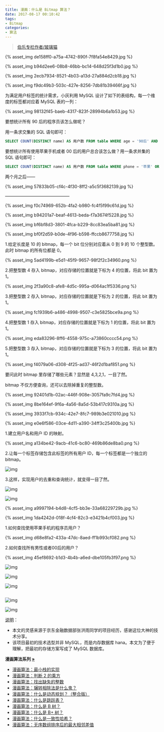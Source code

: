 ```yaml
---
title: 漫画：什么是 Bitmap 算法？
date: 2017-08-17 00:10:42
tags:
- Bitmap
categories:
- 算法
---
```


> [伯乐专栏作者/玻璃猫](https://mp.weixin.qq.com/s?__biz=MjM5OTA1MDUyMA==&mid=2655438893&idx=2&sn=42383086a358b718d7de569c42b5fbf8&chksm=bd73045a8a048d4c4237d362d7007889740f4b75de565325ee28aeba183380e3e03d1dce37b8&mpshare=1&scene=23&srcid=0817azlyj8TR6xsyxW0KNolG##)

{% asset_img de158ff0-a75a-4742-890f-7f8fa54e8429.jpg %}

{% asset_img b94d2ee6-08b8-46bb-bc14-648d25f3d1b0.jpg %}

{% asset_img 2ecb7934-8521-4b03-a13d-27a884d2cb18.jpg %}

{% asset_img f9dc49b3-503c-427e-8256-7db81b39466f.jpg %}

为满足用户标签的统计需求，小灰利用 MySQL 设计了如下的表结构，每一个维度的标签都对应着 MySQL 表的一列：

{% asset_img 98132f45-baeb-4317-823f-28994b6a1b53.jpg %}

要想统计所有 90 后的程序员该怎么做呢？

用一条求交集的 SQL 语句即可：

```SQL
SELECT COUNT(DISTINCT name) AS 用户数 FROM table WHERE age = '90后' AND occupation = '程序员'
```

要想统计所有使用苹果手机或者 00 后的用户总合该怎么做？用一条求并集的 SQL 语句即可：

```SQL
SELECT COUNT(DISTINCT name) AS 用户数 FROM table WHERE phone = '苹果' OR age = '00后'
```

两个月之后——

{% asset_img 57833b05-cf4c-4f30-8ff2-a5c5f3682139.jpg %}

———————————————

{% asset_img f0c74969-652b-4fa2-b980-fc4f5f99c61d.jpg %}

{% asset_img b94201a7-beaf-4613-beda-f7a3674f5228.jpg %}

{% asset_img bf6bf8d3-3801-4fca-b229-8cc83ea5ba81.jpg %}

{% asset_img bf0f2d59-b0de-4f96-b598-ffccb8677758.jpg %}

1.给定长度是 10 的 bitmap，每一个 bit 位分别对应着从 0 到 9 的 10 个整型数。此时 bitmap 的所有位都是 0。

{% asset_img 5ad4199b-e5d1-45f9-9657-98f2f2c34960.png %}

2.把整型数 4 存入 bitmap，对应存储的位置就是下标为 4 的位置，将此 bit 置为 1。

{% asset_img 2f3a90c8-afe8-4d5c-995a-d064ac1f5336.png %}

3.把整型数 2 存入 bitmap，对应存储的位置就是下标为 2 的位置，将此 bit 置为 1。

{% asset_img fc1939b6-a486-4998-9507-c3e5825bce9a.png %}

4.把整型数 1 存入 bitmap，对应存储的位置就是下标为 1 的位置，将此 bit 置为 1。

{% asset_img eda83296-8ff6-4558-975c-a73860cccc54.png %}

5.把整型数 3 存入 bitmap，对应存储的位置就是下标为 3 的位置，将此 bit 置为 1。

{% asset_img f4079a06-d308-4f25-ad37-46f2d1baf851.png %}

要问此时 bitmap 里存储了哪些元素？显然是 4,3,2,1，一目了然。

bitmap 不仅方便查询，还可以去除掉重复的整型数。

{% asset_img 92401d1b-02ac-446f-908e-3057fa9c7fd4.jpg %}

{% asset_img 8be164ef-9f6a-4a56-8a5d-53b417c9310a.jpg %}

{% asset_img 3933f7cb-934c-42e7-8fc7-989b3e021010.jpg %}

{% asset_img e0e6f586-03ce-4d11-a390-34ff3c25400b.jpg %}

1.建立用户名和用户 ID 的映射。

{% asset_img a134be42-9acb-41c6-bc80-469b86de8ba0.png %}

2.让每一个标签存储包含此标签的所有用户 ID，每一个标签都是一个独立的 bitmap。

![img](http://mmbiz.qpic.cn/mmbiz_png/NtO5sialJZGoJyK40iarFL0JB0ReyeO5R8lKWgcehrkBuvqDc36Utnk1G0YPc96hLqH07O5RR85Rbn4657CU0Lfg/640?wx_fmt=png&tp=webp&wxfrom=5&wx_lazy=1)

3.这样，实现用户的去重和查询统计，就变得一目了然。

![img](http://mmbiz.qpic.cn/mmbiz_png/NtO5sialJZGoJyK40iarFL0JB0ReyeO5R8rPmoIBL7u7zeOELWW3qyyB8qJvHavlgtv0sNUNToWUz2KJCicopw3Mw/640?wx_fmt=png&tp=webp&wxfrom=5&wx_lazy=1)

![img](http://mmbiz.qpic.cn/mmbiz_jpg/NtO5sialJZGoJyK40iarFL0JB0ReyeO5R8ib9yxiaOicboy0NeniautjppllOD0p6JJUfFKib3Wq4z4Pp1JPAic0u9d2OA/640?wx_fmt=jpeg&tp=webp&wxfrom=5&wx_lazy=1)

{% asset_img a9997194-b4d8-4cf5-bb3e-33a68229729b.jpg %}

{% asset_img 1da4242d-018f-4cf4-82c3-e3421b4cf003.jpg %}

1.如何查找使用苹果手机的程序员用户？

{% asset_img d68e8fa2-433a-47dc-8aed-ff1b993cf082.png %}

2.如何查找所有男性或者00后的用户？

{% asset_img 45ef8692-b1d3-4b4b-a6ed-dbe105fb3f97.png %}

![img](http://mmbiz.qpic.cn/mmbiz_jpg/NtO5sialJZGoJyK40iarFL0JB0ReyeO5R8jJImp5SyxWa9uGrIP4ZdvY4zhib7FutyXzAzGdicGq1lsnDPWUibmWBrw/640?wx_fmt=jpeg&tp=webp&wxfrom=5&wx_lazy=1)

![img](http://mmbiz.qpic.cn/mmbiz_jpg/NtO5sialJZGoJyK40iarFL0JB0ReyeO5R8Ej9eeJUrSzcx2ABtCjUWZOR3ls8Wrr3ZueJI3JbdvXzrqqBHrFrI1Q/640?wx_fmt=jpeg&tp=webp&wxfrom=5&wx_lazy=1)

![img](http://mmbiz.qpic.cn/mmbiz_jpg/NtO5sialJZGoJyK40iarFL0JB0ReyeO5R8NCMyicpRraPGuPUoA7uqxzfWCGCYchtE929R0fjltqBJWmFDwdibicRBw/640?wx_fmt=jpeg&tp=webp&wxfrom=5&wx_lazy=1)

![img](data:image/gif;base64,iVBORw0KGgoAAAANSUhEUgAAAAEAAAABCAYAAAAfFcSJAAAADUlEQVQImWNgYGBgAAAABQABh6FO1AAAAABJRU5ErkJggg==)

![img](http://mmbiz.qpic.cn/mmbiz_jpg/NtO5sialJZGoJyK40iarFL0JB0ReyeO5R8vwqva08sLaDicgiaQsHhtiaRpIkyEFCfVSnuyAyILELPWUV2LfrBgl8cA/640?wx_fmt=jpeg&tp=webp&wxfrom=5&wx_lazy=1)

![img](http://mmbiz.qpic.cn/mmbiz_jpg/NtO5sialJZGoJyK40iarFL0JB0ReyeO5R8wMhr0IZlYNugSU9vVESJVwd55rYlGZsNp86UVbhia1GeTRiaAuH5DwLA/640?wx_fmt=jpeg&tp=webp&wxfrom=5&wx_lazy=1)

[说明]()：
* 本文的灵感来源于京东金融数据部张洪雨同学的项目经历，感谢这位大神的技术分享。
* 该项目最初的技术选型并非 MySQL，而是内存数据库 hana。本文为了便于理解，把最初的存储方案写成了 MySQL 数据库。

<strong>漫画算法系列 [»]()</strong>

* [漫画算法：最小栈的实现](http://mp.weixin.qq.com/s?__biz=MzI1MTIzMzI2MA==&mid=2650560419&idx=1&sn=535073d4d69cf7fc45074ccb8c25ba1e&chksm=f1fee120c68968367597137515f21ef8d7a8ab68c9f4fce051dae5f2631afdc48ec11a30dd0e&scene=21#wechat_redirect)
* [漫画算法：判断 2 的乘方](http://mp.weixin.qq.com/s?__biz=MzI1MTIzMzI2MA==&mid=2650560448&idx=1&sn=b4ca3d01a438fac78be4077f270974ca&chksm=f1fee143c6896855179eff005164be47c7c662d4c8badf571a79c4acd9e2aca9fd84839ca093&scene=21#wechat_redirect)
* [漫画算法：找出缺失的整数](http://mp.weixin.qq.com/s?__biz=MzI1MTIzMzI2MA==&mid=2650560411&idx=1&sn=2e655df46f082a50a4657a40f292d63a&chksm=f1fee118c689680eba2b9ba965780387aeafd08a72eecb2c748eece85b77631b0a5511f2833b&scene=21#wechat_redirect)
* [漫画算法：辗转相除法是什么鬼？](http://mp.weixin.qq.com/s?__biz=MzI1MTIzMzI2MA==&mid=2650560408&idx=1&sn=db553ce9deedf38c44841e16cb095d2e&chksm=f1fee11bc689680d83ff71d40dc191ee9899b8e5ef4bf9b98001ebb4daf13059a5961586ea1a&scene=21#wechat_redirect)
* [漫画算法：什么是动态规划？（整合版）](http://mp.weixin.qq.com/s?__biz=MzI1MTIzMzI2MA==&mid=2650561168&idx=1&sn=9d1c6f7ba6d651c75399c4aa5254a7d8&chksm=f1feec13c6896505f7886d9455278ad39749d377a63908c59c1fdceb11241e577ff6d66931e4&scene=21#wechat_redirect)
* [漫画算法：什么是跳跃表？](http://mp.weixin.qq.com/s?__biz=MzI1MTIzMzI2MA==&mid=2650561205&idx=1&sn=3c4feb6339e00e13bdd8cc6a11eb0304&chksm=f1feec36c689652085b1b89acd6ca07316140f1c7478249e4b251c204b6cf3a5bb276b0275be&scene=21#wechat_redirect)
* [漫画算法：什么是 B 树？](http://mp.weixin.qq.com/s?__biz=MzI1MTIzMzI2MA==&mid=2650561220&idx=1&sn=2a6d8a0290f967027b1d54456f586405&chksm=f1feec47c689655113fa65f7911a1f59bbd994030ad685152b30e53d643049f969eefaa13058&scene=21#wechat_redirect)
* [漫画算法：什么是 B+ 树？](http://mp.weixin.qq.com/s?__biz=MzI1MTIzMzI2MA==&mid=2650561244&idx=1&sn=df3abafd3aa2f5a3abfe507bfc26982f&chksm=f1feec5fc6896549f89cbb82ee3d8010c63da76814030b285fa29322795de512ccca207064ee&scene=21#wechat_redirect)
* [漫画算法：什么是一致性哈希？](http://mp.weixin.qq.com/s?__biz=MzI1MTIzMzI2MA==&mid=2650561254&idx=1&sn=7500e3e54a573b19ce2fbfa0a82f2b13&chksm=f1feec65c689657386c8913f819bb5253bece3bd56f7fcc725201c925723e2fbc5bfcb962b9c&scene=21#wechat_redirect)
* [漫画算法：无序数组排序后的最大相邻差值](http://mp.weixin.qq.com/s?__biz=MzI1MTIzMzI2MA==&mid=2650560503&idx=1&sn=461c62e9c88fb6fbd30a0a4a59bce76f&chksm=f1fee174c68968628afbcdc7fdbba04daef811dd94de94bf90a6a4e0b907d1b67638eaabe2ff&scene=21#wechat_redirect)